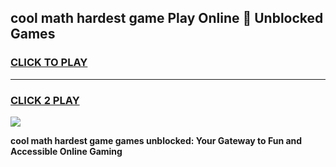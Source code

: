 
## cool math hardest game Play Online 👋 Unblocked Games
<h3>
<a href="https://news.freeplayer.one?title=cool_math_hardest_game&ref=17CMG">CLICK TO PLAY</a></h3>
<hr>

<h3>
<a href="https://news.freeplayer.one?title=cool_math_hardest_game&ref=17CMG">CLICK 2 PLAY</a>
  
</h3>

<a href="https://news.freeplayer.one?title=cool_math_hardest_game&ref=17CMG/"><img src="https://clearcache.store/games.png"></a>


**cool math hardest game games unblocked: Your Gateway to Fun and Accessible Online Gaming**

